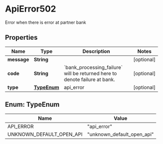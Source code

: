 

# ApiError502

Error when there is error at partner bank

## Properties

| Name | Type | Description | Notes |
|------------ | ------------- | ------------- | -------------|
|**message** | **String** |  |  [optional] |
|**code** | **String** | &#x60;bank_processing_failure&#x60; will be returned here to denote failure at bank.  |  [optional] |
|**type** | [**TypeEnum**](#TypeEnum) | api_error |  [optional] |



## Enum: TypeEnum

| Name | Value |
|---- | -----|
| API_ERROR | &quot;api_error&quot; |
| UNKNOWN_DEFAULT_OPEN_API | &quot;unknown_default_open_api&quot; |



